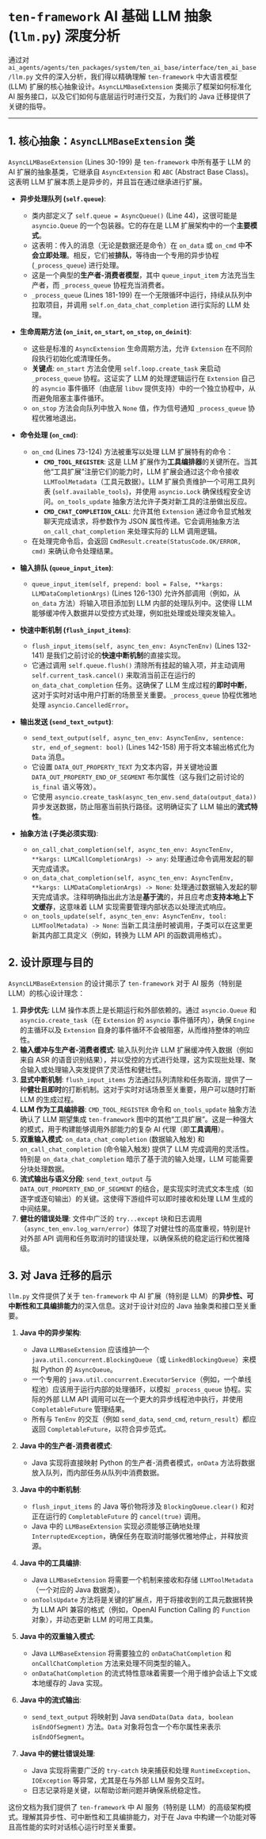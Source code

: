# `ten-framework` AI 基础 LLM 抽象 (`llm.py`) 深度分析

通过对 `ai_agents/agents/ten_packages/system/ten_ai_base/interface/ten_ai_base/llm.py` 文件的深入分析，我们得以精确理解 `ten-framework` 中大语言模型 (LLM) 扩展的核心抽象设计。`AsyncLLMBaseExtension` 类揭示了框架如何标准化 AI 服务接口，以及它们如何与底层运行时进行交互，为我们的 Java 迁移提供了关键的指导。

---

## 1. 核心抽象：`AsyncLLMBaseExtension` 类

`AsyncLLMBaseExtension` (Lines 30-199) 是 `ten-framework` 中所有基于 LLM 的 AI 扩展的抽象基类，它继承自 `AsyncExtension` 和 `ABC` (Abstract Base Class)。这表明 LLM 扩展本质上是异步的，并且旨在通过继承进行扩展。

- **异步处理队列 (`self.queue`)**:
  - 类内部定义了 `self.queue = AsyncQueue()` (Line 44)，这很可能是 `asyncio.Queue` 的一个包装器。它的存在是 LLM 扩展架构中的一个**主要模式**。
  - 这表明：传入的消息（无论是数据还是命令）在 `on_data` 或 `on_cmd` 中**不会立即处理**。相反，它们被**排队**，等待由一个专用的异步协程 (`_process_queue`) 进行处理。
  - 这是一个典型的**生产者-消费者模型**，其中 `queue_input_item` 方法充当生产者，而 `_process_queue` 协程充当消费者。
  - `_process_queue` (Lines 181-199) 在一个无限循环中运行，持续从队列中拉取项目，并调用 `self.on_data_chat_completion` 进行实际的 LLM 处理。

- **生命周期方法 (`on_init`, `on_start`, `on_stop`, `on_deinit`)**:
  - 这些是标准的 `AsyncExtension` 生命周期方法，允许 `Extension` 在不同阶段执行初始化或清理任务。
  - **关键点**: `on_start` 方法会使用 `self.loop.create_task` 来启动 `_process_queue` 协程。这证实了 LLM 的处理逻辑运行在 `Extension` 自己的 `asyncio` 事件循环（由底层 `libuv` 提供支持）中的一个独立协程中，从而避免阻塞主事件循环。
  - `on_stop` 方法会向队列中放入 `None` 值，作为信号通知 `_process_queue` 协程优雅地退出。

- **命令处理 (`on_cmd`)**:
  - `on_cmd` (Lines 73-124) 方法被重写以处理 LLM 扩展特有的命令：
    - **`CMD_TOOL_REGISTER`**: 这是 LLM 扩展作为**工具编排器**的关键所在。当其他“工具扩展”注册它们的能力时，LLM 扩展会通过这个命令接收 `LLMToolMetadata`（工具元数据）。LLM 扩展负责维护一个可用工具列表 (`self.available_tools`)，并使用 `asyncio.Lock` 确保线程安全访问。`on_tools_update` 抽象方法允许子类对新工具的注册做出反应。
    - **`CMD_CHAT_COMPLETION_CALL`**: 允许其他 `Extension` 通过命令显式触发聊天完成请求，将参数作为 JSON 属性传递。它会调用抽象方法 `on_call_chat_completion` 来处理实际的 LLM 调用逻辑。
  - 在处理完命令后，会返回 `CmdResult.create(StatusCode.OK/ERROR, cmd)` 来确认命令处理结果。

- **输入排队 (`queue_input_item`)**:
  - `queue_input_item(self, prepend: bool = False, **kargs: LLMDataCompletionArgs)` (Lines 126-130) 允许外部调用（例如，从 `on_data` 方法）将输入项目添加到 LLM 内部的处理队列中。这使得 LLM 能够缓冲传入数据并以受控方式处理，例如批处理或处理突发输入。

- **快速中断机制 (`flush_input_items`)**:
  - `flush_input_items(self, async_ten_env: AsyncTenEnv)` (Lines 132-141) 是我们之前讨论的**快速中断机制**的直接实现。
  - 它通过调用 `self.queue.flush()` 清除所有挂起的输入项，并主动调用 `self.current_task.cancel()` 来取消当前正在运行的 `on_data_chat_completion` 任务。这确保了 LLM 生成过程的**即时中断**，这对于实时对话中用户打断的场景至关重要。`_process_queue` 协程优雅地处理 `asyncio.CancelledError`。

- **输出发送 (`send_text_output`)**:
  - `send_text_output(self, async_ten_env: AsyncTenEnv, sentence: str, end_of_segment: bool)` (Lines 142-158) 用于将文本输出格式化为 `Data` 消息。
  - 它设置 `DATA_OUT_PROPERTY_TEXT` 为文本内容，并关键地设置 `DATA_OUT_PROPERTY_END_OF_SEGMENT` 布尔属性（这与我们之前讨论的 `is_final` 语义等效）。
  - 它使用 `asyncio.create_task(async_ten_env.send_data(output_data))` 异步发送数据，防止阻塞当前执行路径。这明确证实了 LLM 输出的**流式特性**。

- **抽象方法 (子类必须实现)**:
  - `on_call_chat_completion(self, async_ten_env: AsyncTenEnv, **kargs: LLMCallCompletionArgs) -> any`: 处理通过命令调用发起的聊天完成请求。
  - `on_data_chat_completion(self, async_ten_env: AsyncTenEnv, **kargs: LLMDataCompletionArgs) -> None`: 处理通过数据输入发起的聊天完成请求。注释明确指出此方法是**基于流**的，并且应考虑**支持本地上下文缓存**，这意味着 LLM 实现需要管理内部状态以处理流式响应。
  - `on_tools_update(self, async_ten_env: AsyncTenEnv, tool: LLMToolMetadata) -> None`: 当新工具注册时被调用，子类可以在这里更新其内部工具定义（例如，转换为 LLM API 的函数调用格式）。

## 2. 设计原理与目的

`AsyncLLMBaseExtension` 的设计揭示了 `ten-framework` 对于 AI 服务（特别是 LLM）的核心设计理念：

1.  **异步优先**: LLM 操作本质上是长期运行和外部依赖的。通过 `asyncio.Queue` 和 `asyncio.create_task`（在 `Extension` 的 `asyncio` 事件循环内），确保 `Engine` 的主循环以及 `Extension` 自身的事件循环不会被阻塞，从而维持整体的响应性。
2.  **输入缓冲与生产者-消费者模式**: 输入队列允许 LLM 扩展缓冲传入数据（例如来自 ASR 的语音识别结果），并以受控的方式进行处理，这为实现批处理、聚合输入或处理输入突发提供了灵活性和健壮性。
3.  **显式中断机制**: `flush_input_items` 方法通过队列清除和任务取消，提供了一种**健壮且即时**的打断机制。这对于实时对话场景至关重要，用户可以随时打断 LLM 的生成过程。
4.  **LLM 作为工具编排器**: `CMD_TOOL_REGISTER` 命令和 `on_tools_update` 抽象方法确认了 LLM 期望集成 `ten-framework` 图中的其他“工具扩展”。这是一种强大的模式，用于构建能够调用外部能力的复杂 AI 代理（即**工具调用**）。
5.  **双重输入模式**: `on_data_chat_completion` (数据输入触发) 和 `on_call_chat_completion` (命令输入触发) 提供了 LLM 完成调用的灵活性。特别是 `on_data_chat_completion` 暗示了基于流的输入处理，LLM 可能需要分块处理数据。
6.  **流式输出与语义分段**: `send_text_output` 与 `DATA_OUT_PROPERTY_END_OF_SEGMENT` 的结合，是实现实时流式文本生成（如逐字或逐句输出）的关键。这使得下游组件可以即时接收和处理 LLM 生成的中间结果。
7.  **健壮的错误处理**: 文件中广泛的 `try...except` 块和日志调用（`async_ten_env.log_warn/error`）体现了对健壮性的高度重视，特别是针对外部 API 调用和任务取消时的错误处理，以确保系统的稳定运行和优雅降级。

## 3. 对 Java 迁移的启示

`llm.py` 文件提供了关于 `ten-framework` 中 AI 扩展（特别是 LLM）的**异步性、可中断性和工具编排能力**的深入信息。这对于设计对应的 Java 抽象类和接口至关重要。

1.  **Java 中的异步架构**:
    - Java `LLMBaseExtension` 应该维护一个 `java.util.concurrent.BlockingQueue`（或 `LinkedBlockingQueue`）来模拟 Python 的 `AsyncQueue`。
    - 一个专用的 `java.util.concurrent.ExecutorService`（例如，一个单线程池）应该用于运行内部的处理循环，以模拟 `_process_queue` 协程。实际的外部 LLM API 调用可以在一个更大的异步线程池中执行，并使用 `CompletableFuture` 管理结果。
    - 所有与 `TenEnv` 的交互（例如 `send_data`, `send_cmd`, `return_result`）都应返回 `CompletableFuture`，以符合异步范式。

2.  **Java 中的生产者-消费者模式**:
    - Java 实现将直接映射 Python 的生产者-消费者模式，`onData` 方法将数据放入队列，而内部任务从队列中消费数据。

3.  **Java 中的中断机制**:
    - `flush_input_items` 的 Java 等价物将涉及 `BlockingQueue.clear()` 和对正在运行的 `CompletableFuture` 的 `cancel(true)` 调用。
    - Java 中的 `LLMBaseExtension` 实现必须能够正确地处理 `InterruptedException`，确保任务在取消时能够优雅地停止，并释放资源。

4.  **Java 中的工具编排**:
    - Java `LLMBaseExtension` 将需要一个机制来接收和存储 `LLMToolMetadata`（一个对应的 Java 数据类）。
    - `onToolsUpdate` 方法将是关键的扩展点，用于将接收到的工具元数据转换为 LLM API 兼容的格式（例如，OpenAI Function Calling 的 `Function` 对象），并动态更新 LLM 的可用工具集。

5.  **Java 中的双重输入模式**:
    - Java `LLMBaseExtension` 将需要独立的 `onDataChatCompletion` 和 `onCallChatCompletion` 方法来处理不同类型的输入。
    - `onDataChatCompletion` 的流式特性意味着需要一个用于维护会话上下文或本地缓存的 Java 实现。

6.  **Java 中的流式输出**:
    - `send_text_output` 将映射到 Java `sendData(Data data, boolean isEndOfSegment)` 方法。`Data` 对象将包含一个布尔属性来表示 `isEndOfSegment`。

7.  **Java 中的健壮错误处理**:
    - Java 实现将需要广泛的 `try-catch` 块来捕获和处理 `RuntimeException`、`IOException` 等异常，尤其是在与外部 LLM 服务交互时。
    - 日志记录将是关键，以帮助诊断问题并确保系统稳定性。

这份文档为我们提供了 `ten-framework` 中 AI 服务（特别是 LLM）的高级架构模式。理解其异步性、可中断性和工具编排能力，对于在 Java 中构建一个功能对等且高性能的实时对话核心运行时至关重要。
